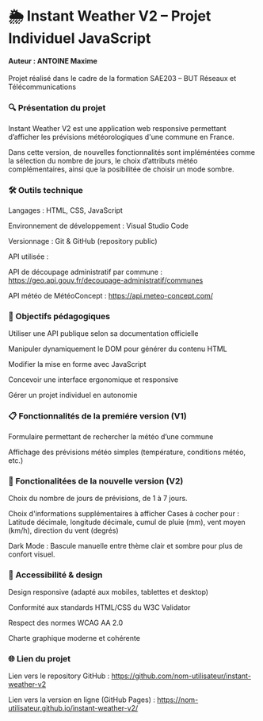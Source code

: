 # 🌦️ Instant Weather V2 – Projet Individuel JavaScript

#### Auteur : ANTOINE Maxime 

Projet réalisé dans le cadre de la formation SAE203 – BUT Réseaux et Télécommunications

### 🔍 Présentation du projet
Instant Weather V2 est une application web responsive permettant d’afficher les prévisions météorologiques d'une commune en France. 

Dans cette version, de nouvelles fonctionnalités sont impléméntées comme la sélection du nombre de jours, le choix d’attributs météo complémentaires, ainsi que la posibilitée de choisir un mode sombre.

### 🛠️ Outils technique
Langages : HTML, CSS, JavaScript

Environnement de développement : Visual Studio Code

Versionnage : Git & GitHub (repository public)

API utilisée :

API de découpage administratif par commune : https://geo.api.gouv.fr/decoupage-administratif/communes

API météo de MétéoConcept : https://api.meteo-concept.com/

### 🎯 Objectifs pédagogiques
Utiliser une API publique selon sa documentation officielle

Manipuler dynamiquement le DOM pour générer du contenu HTML

Modifier la mise en forme avec JavaScript

Concevoir une interface ergonomique et responsive

Gérer un projet individuel en autonomie

### 📋 Fonctionnalités de la premiére version (V1)
Formulaire permettant de rechercher la météo d’une commune

Affichage des prévisions météo simples (température, conditions météo, etc.)

### 🔄 Fonctionalitées de la nouvelle version (V2)
Choix du nombre de jours de prévisions, de 1 à 7 jours.

Choix d'informations supplémentaires à afficher
Cases à cocher pour : Latitude décimale, longitude décimale, cumul de pluie (mm), vent moyen (km/h), direction du vent (degrés)

Dark Mode : Bascule manuelle entre thème clair et sombre pour plus de confort visuel.

### 📱 Accessibilité & design
Design responsive (adapté aux mobiles, tablettes et desktop)

Conformité aux standards HTML/CSS du W3C Validator

Respect des normes WCAG AA 2.0

Charte graphique moderne et cohérente

### 🌐 Lien du projet
Lien vers le repository GitHub : https://github.com/nom-utilisateur/instant-weather-v2

Lien vers la version en ligne (GitHub Pages) : https://nom-utilisateur.github.io/instant-weather-v2/

